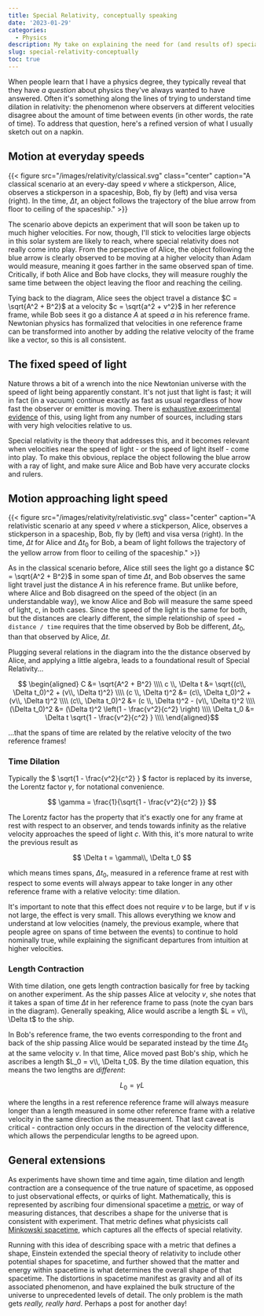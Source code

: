 ```yaml
---
title: Special Relativity, conceptually speaking
date: '2023-01-29'
categories:
  - Physics
description: My take on explaining the need for (and results of) special relativity and some of its quirks to non-physicists.
slug: special-relativity-conceptually
toc: true
---
```


When people learn that I have a physics degree, they typically reveal that they have _a question_ about physics they've always wanted to have answered.
Often it's something along the lines of trying to understand time dilation in relativity: the phenomenon where observers at different velocities disagree about the amount of time between events (in other words, the rate of time).
To address that question, here's a refined version of what I usually sketch out on a napkin.

## Motion at everyday speeds

{{< figure src="/images/relativity/classical.svg" class="center" caption="A classical scenario at an every-day speed $v$ where a stickperson, Alice, observes a stickperson in a spaceship, Bob, fly by (left) and visa versa (right). In the time, $\Delta t$, an object follows the trajectory of the blue arrow from floor to ceiling of the spaceship." >}}

The scenario above depicts an experiment that will soon be taken up to much higher velocities.
For now, though, I'll stick to velocities large objects in this solar system are likely to reach, where special relativity does not really come into play.
From the perspective of Alice, the object following the blue arrow is clearly observed to be moving at a higher velocity than Adam would measure, meaning it goes farther in the same observed span of time.
Critically, if both Alice and Bob have clocks, they will measure roughly the same time between the object leaving the floor and reaching the ceiling.

Tying back to the diagram, Alice sees the object travel a distance $C = \sqrt{A^2 + B^2}$ at a velocity $c = \sqrt{a^2 + v^2}$ in her reference frame, while Bob sees it go a distance $A$ at speed $a$ in his reference frame.
Newtonian physics has formalized that velocities in one reference frame can be transformed into another by adding the relative velocity of the frame like a vector, so this is all consistent.

## The fixed speed of light

Nature throws a bit of a wrench into the nice Newtonian universe with the speed of light being apparently constant.
It's not just that light is fast; it will in fact (in a vacuum) continue exactly as fast as usual regardless of how fast the observer or emitter is moving.
There is [exhaustive experimental evidence](https://math.ucr.edu/home/baez/physics/Relativity/SR/experiments.html#Tests_of_Einsteins_two_postulates) of this, using light from any number of sources, including stars with very high velocities relative to us. 

Special relativity is the theory that addresses this, and it becomes relevant when velocities near the speed of light - or the speed of light itself - come into play. 
To make this obvious, replace the object following the blue arrow with a ray of light, and make sure Alice and Bob have very accurate clocks and rulers.

## Motion approaching light speed

{{< figure src="/images/relativity/relativistic.svg" class="center" caption="A relativistic scenario at any speed $v$ where a stickperson, Alice, observes a stickperson in a spaceship, Bob, fly by (left) and visa versa (right). In the time, $\Delta t$ for Alice and $\Delta t_0$ for Bob, a beam of light follows the trajectory of the yellow arrow from floor to ceiling of the spaceship." >}}

As in the classical scenario before, Alice still sees the light go a distance $C = \sqrt{A^2 + B^2}$ in some span of time $\Delta t$, and Bob observes the same light travel just the distance $A$ in his reference frame.
But unlike before, where Alice and Bob disagreed on the speed of the object (in an understandable way), we know Alice and Bob will measure the same speed of light, $c$, in both cases.
Since the speed of the light is the same for both, but the distances are clearly different, the simple relationship of `speed = distance / time` requires that the time observed by Bob be different, $\Delta t_0$, than that observed by Alice, $\Delta t$.

Plugging several relations in the diagram into the the distance observed by Alice, and applying a little algebra, leads to a foundational result of Special Relativity...

$$ \begin{aligned}
C &= \sqrt{A^2 + B^2} \\\\
c \\, \Delta t &= \sqrt{(c\\, \Delta t_0)^2 + (v\\, \Delta t)^2} \\\\
(c \\, \Delta t)^2 &= (c\\, \Delta t_0)^2 + (v\\, \Delta t)^2 \\\\
(c\\, \Delta t_0)^2 &= (c \\, \Delta t)^2 - (v\\, \Delta t)^2 \\\\
(\Delta t_0)^2 &= (\Delta t)^2 \left(1 - \frac{v^2}{c^2} \right) \\\\
\Delta t_0 &= \Delta t \sqrt{1 - \frac{v^2}{c^2} } \\\\
\end{aligned}$$

...that the spans of time are related by the relative velocity of the two reference frames!

### Time Dilation

Typically the $ \sqrt{1 - \frac{v^2}{c^2} } $ factor is replaced by its inverse, the Lorentz factor $\gamma$, for notational convenience.

$$
\gamma = \frac{1}{\sqrt{1 - \frac{v^2}{c^2} }}
$$

The Lorentz factor has the property that it's exactly one for any frame at rest with respect to an observer, and tends towards infinity as the relative velocity approaches the speed of light $c$.
With this, it's more natural to write the previous result as

$$
\Delta t = \gamma\\, \Delta t_0
$$

which means times spans, $\Delta t_0$, measured in a reference frame at rest with respect to some events will always appear to take longer in any other reference frame with a relative velocity: time dilation.

It's important to note that this effect does not require $v$ to be large, but if $v$ is not large, the effect is very small.
This allows everything we know and understand at low velocities (namely, the previous example, where that people agree on spans of time between the events) to continue to hold nominally true, while explaining the significant departures from intuition at higher velocities.

### Length Contraction

With time dilation, one gets length contraction basically for free by tacking on another experiment.
As the ship passes Alice at velocity $v$, she notes that it takes a span of time $\Delta t$ in her reference frame to pass (note the cyan bars in the diagram).
Generally speaking, Alice would ascribe a length $L = v\\, \Delta t$ to the ship.

In Bob's reference frame, the two events corresponding to the front and back of the ship passing Alice would be separated instead by the time $\Delta t_0$ at the same velocity $v$.
In that time, Alice moved past Bob's ship, which he ascribes a length $L_0 = v\\, \Delta t_0$.
By the time dilation equation, this means the two lengths are _different_:

$$
L_0 = \gamma L
$$

where the lengths in a rest reference reference frame will always measure longer than a length measured in some other reference frame with a relative velocity in the same direction as the measurement.
That last caveat is critical - contraction only occurs in the direction of the velocity difference, which allows the perpendicular lengths to be agreed upon. 

## General extensions

As experiments have shown time and time again, time dilation and length contraction are a consequence of the true nature of spacetime, as opposed to just observational effects, or quirks of light.
Mathematically, this is represented by ascribing four dimensional spacetime a [metric](https://en.wikipedia.org/wiki/Metric_space), or way of measuring distances, that describes a shape for the universe that is consistent with experiment.
That metric defines what physicists call [Minkowski spacetime](https://en.wikipedia.org/wiki/Minkowski_space), which captures all the effects of special relativity. 

Running with this idea of describing space with a metric that defines a shape, Einstein extended the special theory of relativity to include other potential shapes for spacetime, and further showed that the matter and energy within spacetime is what determines the overall shape of that spacetime.
The distortions in spacetime manifest as gravity and all of its associated phenomenon, and have explained the bulk structure of the universe to unprecedented levels of detail.
The only problem is the math gets _really, really hard_.
Perhaps a post for another day!
